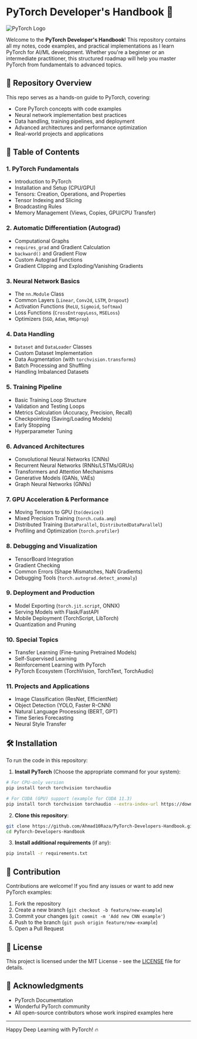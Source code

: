 
# PyTorch Developer's Handbook 🚀

![PyTorch Logo](https://res.cloudinary.com/dyl5ibyvg/image/upload/v1743871363/r3xcjz6gmlkp1lgjuhyn.jpg)

Welcome to the **PyTorch Developer's Handbook**! This repository contains all my notes, code examples, and practical implementations as I learn PyTorch for AI/ML development. Whether you're a beginner or an intermediate practitioner, this structured roadmap will help you master PyTorch from fundamentals to advanced topics.

## 📌 Repository Overview

This repo serves as a hands-on guide to PyTorch, covering:

- Core PyTorch concepts with code examples
- Neural network implementation best practices
- Data handling, training pipelines, and deployment
- Advanced architectures and performance optimization
- Real-world projects and applications

## 🚀 Table of Contents

### **1. PyTorch Fundamentals**

- Introduction to PyTorch
- Installation and Setup (CPU/GPU)
- Tensors: Creation, Operations, and Properties
- Tensor Indexing and Slicing
- Broadcasting Rules
- Memory Management (Views, Copies, GPU/CPU Transfer)

### **2. Automatic Differentiation (Autograd)**

- Computational Graphs
- `requires_grad` and Gradient Calculation
- `backward()` and Gradient Flow
- Custom Autograd Functions
- Gradient Clipping and Exploding/Vanishing Gradients

### **3. Neural Network Basics**

- The `nn.Module` Class
- Common Layers (`Linear`, `Conv2d`, `LSTM`, `Dropout`)
- Activation Functions (`ReLU`, `Sigmoid`, `Softmax`)
- Loss Functions (`CrossEntropyLoss`, `MSELoss`)
- Optimizers (`SGD`, `Adam`, `RMSprop`)

### **4. Data Handling**

- `Dataset` and `DataLoader` Classes
- Custom Dataset Implementation
- Data Augmentation (with `torchvision.transforms`)
- Batch Processing and Shuffling
- Handling Imbalanced Datasets

### **5. Training Pipeline**

- Basic Training Loop Structure
- Validation and Testing Loops
- Metrics Calculation (Accuracy, Precision, Recall)
- Checkpointing (Saving/Loading Models)
- Early Stopping
- Hyperparameter Tuning

### **6. Advanced Architectures**

- Convolutional Neural Networks (CNNs)
- Recurrent Neural Networks (RNNs/LSTMs/GRUs)
- Transformers and Attention Mechanisms
- Generative Models (GANs, VAEs)
- Graph Neural Networks (GNNs)

### **7. GPU Acceleration & Performance**

- Moving Tensors to GPU (`to(device)`)
- Mixed Precision Training (`torch.cuda.amp`)
- Distributed Training (`DataParallel`, `DistributedDataParallel`)
- Profiling and Optimization (`torch.profiler`)

### **8. Debugging and Visualization**

- TensorBoard Integration
- Gradient Checking
- Common Errors (Shape Mismatches, NaN Gradients)
- Debugging Tools (`torch.autograd.detect_anomaly`)

### **9. Deployment and Production**

- Model Exporting (`torch.jit.script`, ONNX)
- Serving Models with Flask/FastAPI
- Mobile Deployment (TorchScript, LibTorch)
- Quantization and Pruning

### **10. Special Topics**

- Transfer Learning (Fine-tuning Pretrained Models)
- Self-Supervised Learning
- Reinforcement Learning with PyTorch
- PyTorch Ecosystem (TorchVision, TorchText, TorchAudio)

### **11. Projects and Applications**

- Image Classification (ResNet, EfficientNet)
- Object Detection (YOLO, Faster R-CNN)
- Natural Language Processing (BERT, GPT)
- Time Series Forecasting
- Neural Style Transfer

## 🛠 Installation

To run the code in this repository:

1. **Install PyTorch** (Choose the appropriate command for your system):

```bash
# For CPU-only version
pip install torch torchvision torchaudio

# For CUDA (GPU) support (example for CUDA 11.3)
pip install torch torchvision torchaudio --extra-index-url https://download.pytorch.org/whl/cu113
```


2. **Clone this repository**:

```bash
git clone https://github.com/Ahmad10Raza/PyTorch-Developers-Handbook.git
cd PyTorch-Developers-Handbook
```

3. **Install additional requirements** (if any):

```bash
pip install -r requirements.txt
```

## 🤝 Contribution

Contributions are welcome! If you find any issues or want to add new PyTorch examples:

1. Fork the repository
2. Create a new branch (`git checkout -b feature/new-example`)
3. Commit your changes (`git commit -m 'Add new CNN example'`)
4. Push to the branch (`git push origin feature/new-example`)
5. Open a Pull Request

## 📜 License

This project is licensed under the MIT License - see the [LICENSE](LICENSE) file for details.

## 🙏 Acknowledgments

- PyTorch Documentation
- Wonderful PyTorch community
- All open-source contributors whose work inspired examples here

---

Happy Deep Learning with PyTorch! 🔥

